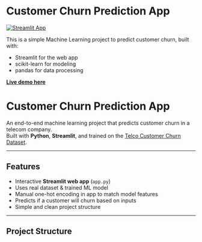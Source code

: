 # Customer Churn Prediction App

[![Streamlit App](https://img.shields.io/badge/Streamlit-Live%20Demo-ff4b4b?logo=streamlit&logoColor=white)](https://customer-churns-model.streamlit.app/)

This is a simple Machine Learning project to predict customer churn, built with:
- Streamlit for the web app
- scikit-learn for modeling
- pandas for data processing

**[Live demo here](https://customer-churns-model.streamlit.app/)**  



# Customer Churn Prediction App

An end-to-end machine learning project that predicts customer churn in a telecom company.  
Built with **Python**, **Streamlit**, and trained on the [Telco Customer Churn Dataset](https://www.kaggle.com/blastchar/telco-customer-churn).

---

##  Features
- Interactive **Streamlit web app** (`app.py`)
- Uses real dataset & trained ML model
- Manual one-hot encoding in app to match model features
- Predicts if a customer will churn based on inputs
- Simple and clean project structure

---

##  Project Structure

